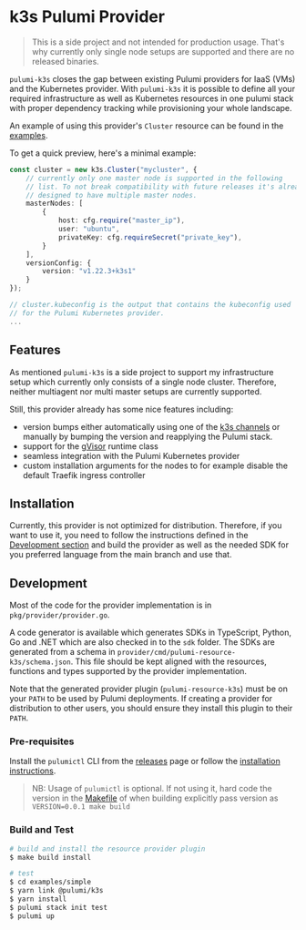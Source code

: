 # k3s Pulumi Provider

> This is a side project and not intended for production usage.
> That's why currently only single node setups are supported and there are no released binaries.

`pulumi-k3s` closes the gap between existing Pulumi providers for IaaS (VMs) and the Kubernetes provider.
With `pulumi-k3s` it is possible to define all your required infrastructure as well as Kubernetes resources in one pulumi stack
with proper dependency tracking while provisioning your whole landscape.

An example of using this provider's `Cluster` resource can be found in the [examples](examples/simple/index.ts).

To get a quick preview, here's a minimal example:

```typescript
const cluster = new k3s.Cluster("mycluster", {
    // currently only one master node is supported in the following
    // list. To not break compatibility with future releases it's already
    // designed to have multiple master nodes.
    masterNodes: [
        {
            host: cfg.require("master_ip"),
            user: "ubuntu",
            privateKey: cfg.requireSecret("private_key"),
        }
    ],
    versionConfig: {
        version: "v1.22.3+k3s1"
    }
});

// cluster.kubeconfig is the output that contains the kubeconfig used
// for the Pulumi Kubernetes provider.
...
```

## Features

As mentioned `pulumi-k3s` is a side project to support my infrastructure setup which currently only consists of a single node cluster.
Therefore, neither multiagent nor multi master setups are currently supported.

Still, this provider already has some nice features including:

- version bumps either automatically using one of the [k3s channels](https://rancher.com/docs/k3s/latest/en/upgrades/basic/#release-channels) or manually by bumping the version and reapplying the Pulumi stack.
- support for the [gVisor](https://github.com/google/gvisor) runtime class
- seamless integration with the Pulumi Kubernetes provider
- custom installation arguments for the nodes to for example disable the default Traefik ingress controller

## Installation

Currently, this provider is not optimized for distribution. Therefore, if you want to use it, you need to follow the instructions defined in the [Development section](#development) and build the provider as well as the needed SDK for you preferred language from the main branch and use that.

## Development

Most of the code for the provider implementation is in `pkg/provider/provider.go`.  

A code generator is available which generates SDKs in TypeScript, Python, Go and .NET which are also checked in to the `sdk` folder.  The SDKs are generated from a schema in `provider/cmd/pulumi-resource-k3s/schema.json`.  This file should be kept aligned with the resources, functions and types supported by the provider implementation.

Note that the generated provider plugin (`pulumi-resource-k3s`) must be on your `PATH` to be used by Pulumi deployments. If creating a provider for distribution to other users, you should ensure they install this plugin to their `PATH`.

### Pre-requisites

Install the `pulumictl` CLI from the [releases](https://github.com/pulumi/pulumictl/releases) page or follow the [installation instructions](https://github.com/pulumi/pulumictl#installation).

> NB: Usage of `pulumictl` is optional. If not using it, hard code the version in the [Makefile](Makefile) of when building explicitly pass version as `VERSION=0.0.1 make build`

### Build and Test

```bash
# build and install the resource provider plugin
$ make build install

# test
$ cd examples/simple
$ yarn link @pulumi/k3s
$ yarn install
$ pulumi stack init test
$ pulumi up
```